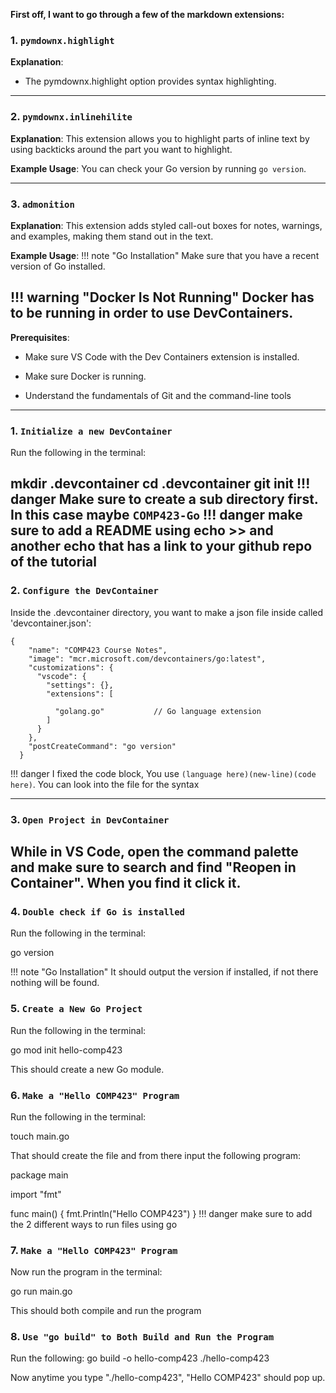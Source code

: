**First off, I want to go through a few of the markdown extensions:**

### 1. **`pymdownx.highlight`**
**Explanation**:
- The pymdownx.highlight option provides syntax highlighting.

---

### 2. **`pymdownx.inlinehilite`**
**Explanation**:
This extension allows you to highlight parts of inline text by using backticks around the part you want to highlight.

**Example Usage**:
You can check your Go version by running `go version`.


---

### 3. **`admonition`**
**Explanation**:
This extension adds styled call-out boxes for notes, warnings, and examples, making them stand out in the text.

**Example Usage**:
!!! note "Go Installation"
    Make sure that you have a recent version of Go installed.

!!! warning "Docker Is Not Running"
    Docker has to be running in order to use DevContainers.
---

**Prerequisites**:

- Make sure VS Code with the Dev Containers extension is installed.

- Make sure Docker is running.

- Understand the fundamentals of Git and the command-line tools

---
### 1. **`Initialize a new DevContainer`**
Run the following in the terminal: 

mkdir .devcontainer
cd .devcontainer
git init
!!! danger
    Make sure to create a sub directory first. In this case maybe ```COMP423-Go```
!!! danger
    make sure to add a README using echo >> and another echo that has a link to your github repo of the tutorial
---

### 2. **`Configure the DevContainer`**
Inside the .devcontainer directory, you want to make a json file inside called 'devcontainer.json':
```shell
{
    "name": "COMP423 Course Notes",
    "image": "mcr.microsoft.com/devcontainers/go:latest",
    "customizations": {
      "vscode": {
        "settings": {},
        "extensions": [
          
          "golang.go"           // Go language extension
        ]
      }
    },
    "postCreateCommand": "go version"
  }
```
!!! danger
    I fixed the code block, You use ```(language here)(new-line)(code here)```. You can look into the file for the syntax

---
### 3. **`Open Project in DevContainer`**

While in VS Code, open the command palette and make sure to search and find "Reopen in Container". When you find it click it.
---

### 4. **`Double check if Go is installed`**
Run the following in the terminal: 

go version



!!! note "Go Installation"
    It should output the version if installed, if not there nothing will be found.

### 5. **`Create a New Go Project`**

Run the following in the terminal: 

go mod init hello-comp423

This should create a new Go module.

### 6. **`Make a "Hello COMP423" Program`**

Run the following in the terminal: 

touch main.go

That should create the file and from there input the following program:

package main

import "fmt"

func main() {
    fmt.Println("Hello COMP423")
}
!!! danger
    make sure to add the 2 different ways to run files using go

### 7. **`Make a "Hello COMP423" Program`**
Now run the program in the terminal:

go run main.go

This should both compile and run the program

### 8. **`Use "go build" to Both Build and Run the Program`**

Run the following:
go build -o hello-comp423
./hello-comp423

Now anytime you type "./hello-comp423", "Hello COMP423" should pop up.